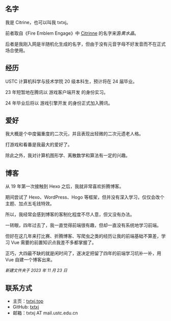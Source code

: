 <div style="max-width:70ch; margin:auto; padding: 1em 0">

## 名字

我是 Citrine，也可以叫我 txtxj。

前者取自《Fire Emblem Engage》中 [Citrinne](https://fireemblem.fandom.com/wiki/Citrinne) 的名字来源*黄水晶*。

后者是我刚入网是半随机化生成的名字，但由于没有元音字母不好发音而不在正式场合使用。

## 经历

USTC 计算机科学与技术学院 20 级本科生，预计将在 24 届毕业。

23 年短暂地在腾讯以 游戏客户端开发 的身份实习。

24 年毕业后将以 游戏引擎开发 的身份正式加入腾讯。

## 爱好

我大概是个中度偏重度的二次元，并且表现出轻微的二次元遗老人格。

打游戏和看番是我最大的爱好了。

除此之外，我对计算机图形学、离散数学和算法有一定的兴趣。

## 博客

从 19 年第一次接触到 Hexo 之后，我就非常喜欢折腾博客。

期间尝试了 Hexo、WordPress、Hogo 等框架，但并没有深入学习，仅仅会改个主题、加点五毛钱特效。

所以，我经常会感到博客的客制化程度不尽人意，但又没有办法。

一转眼，四年过去了，我一直觉得前端很有趣，但却一直没有系统地学习前端。

但好在这几年来打比赛、折腾博客、写爬虫之类的经历让我的前端基础不算差，学习 Vue 需要的前置知识点我差不多都掌握了。

正巧，大四最不缺的就是闲时间了，遂决定把留了四年的前端学习坑补一补，用 Vue 自建一个博客出来。

*<n-divider title-placement="right" style="font-size: 0.8rem">新建文件夹于 2023 年 11 月 23 日</n-divider>*

## 联系方式

- 主页：[txtxj.top](https://txtxj.top)
- GitHub: [txtxj](https://github.com/txtxj)
- 邮箱：txtxj AT mail.ustc.edu.cn

</div>
